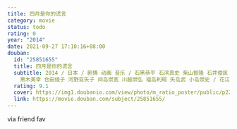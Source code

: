```yaml
---
title: 四月是你的谎言
category: movie
status: todo
rating: 0
year: "2014"
date: 2021-09-27 17:10:16+08:00
douban:
  id: "25851655"
  title: 四月是你的谎言
  subtitle: 2014 / 日本 / 剧情 动画 音乐 / 石黑恭平 石滨真史 柴山智隆 石井俊匡 岩田和也 井端义秀 高桥英俊 原田孝宏 中村章子
    黑木美幸 仓田绫子 河野亚矢子 间岛崇宽 川越崇弘 福岛利规 矢岛武 小岛崇史 / 花江夏树 种田梨沙
  rating: 9.1
  cover: https://img1.doubanio.com/view/photo/m_ratio_poster/public/p2232343678.jpg
  link: https://movie.douban.com/subject/25851655/
---
```


via friend fav
